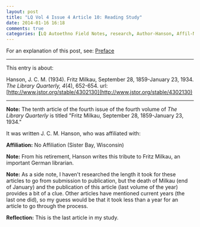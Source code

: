 ```yaml
---
layout: post
title: "LQ Vol 4 Issue 4 Article 10: Reading Study"
date: 2014-01-16 16:18
comments: true
categories: [LQ Autoethno Field Notes, research, Author-Hanson, Affil-No Affil]
---
```


For an explanation of this post, see:
[Preface](/blog/2013/08/14/lq-autoethnography-research-journal-preface/)

---

This entry is about:

Hanson, J. C. M. (1934). Fritz Milkau, September 28, 1859-January
23, 1934. *The Library Quarterly, 4*(4), 652-654.
url:[http://www.jstor.org/stable/4302130](http://www.jstor.org/stable/4302130)

---

**Note:** The tenth article of the fourth issue of the fourth
volume of *The Library Quarterly* is titled "Fritz Milkau,
September 28, 1859-January 23, 1934."

It was written J. C. M. Hanson, who was affiliated with:

**Affiliation:** No Affiliation (Sister Bay, Wisconsin)

**Note:** From his retirement, Hanson writes this tribute to Fritz
Milkau, an important German librarian.

**Note:** As a side note, I haven't researched the length it took
for these articles to go from submission to publication, but the
death of Milkau (end of January) and the publication of this
article (last volume of the year) provides a bit of a clue. Other
articles have mentioned current years (the last one did), so my
guess would be that it took less than a year for an article to go
through the process.

**Reflection:** This is the last article in my study.
